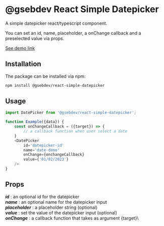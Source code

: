 # @gsebdev React Simple Datepicker

A simple datepicker react/typescript component.

You can set an id, name, placeholder, a onChange callback and a preselected value via props.


[See demo link](https://gsebdev.github.io/react-simple-datepicker/)
## Installation
The package can be installed via npm:

```bash
npm install @gsebdev/react-simple-datepicker
```
## Usage

```js
import DatePicker from '@gsebdev/react-simple-datepicker';

function Example({data}) {
    const onChangeCallback = ({target}) => {
        // a callback function when user select a date
    }
    <DatePicker
        id='datepicker-id'
        name='date-demo'
        onChange={onchangeCallback}
        value={'01/02/2023'}
    />  
}
```

## Props

***id*** : an optional id for the datepicker \
***name*** : an optional name for the datepicker input\
***placeholder*** : a placeholder string (optional)\
***value*** : set the value of the datepicker input (optional)\
***onChange*** : a callback function that takes as argument {target}\
